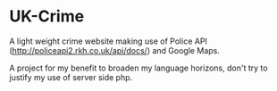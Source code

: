 UK-Crime
========

A light weight crime website making use of Police API (http://policeapi2.rkh.co.uk/api/docs/) and Google Maps.

A project for my benefit to broaden my language horizons, don't try to justify my use of server side php.
